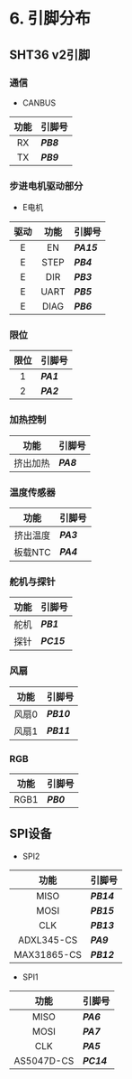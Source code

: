 # 6. 引脚分布

## SHT36 v2引脚


### 通信

* CANBUS

| 功能 | 引脚号 |
| :----: | :----- |
| RX | ***PB8*** |
| TX | ***PB9*** |

### 步进电机驱动部分

* E电机

| 驱动 | 功能 | 引脚号 |
| :----: | :----: | :----- |
| E | EN | ***PA15*** |
| E | STEP | ***PB4*** |
| E | DIR | ***PB3*** |
| E | UART | ***PB5*** |
| E | DIAG | ***PB6*** |

### 限位

| 限位 | 引脚号 |
| :----: | :----- |
| 1 | ***PA1*** |
| 2 | ***PA2*** |

### 加热控制

| 功能 | 引脚号 |
| :----: | :----- |
| 挤出加热 | ***PA8*** |

### 温度传感器

| 功能 | 引脚号 |
| :----: | :----- |
| 挤出温度 | ***PA3*** |
| 板载NTC | ***PA4*** |

### 舵机与探针

| 功能 | 引脚号 |
| :----: | :----- |
| 舵机 | ***PB1*** |
| 探针 | ***PC15*** |

### 风扇

| 功能 | 引脚号 |
| :----: | :----- |
| 风扇0 | ***PB10*** |
| 风扇1 | ***PB11*** |

### RGB

| 功能 | 引脚号 |
| :----: | :----- |
| RGB1 | ***PB0*** |

## SPI设备

* SPI2

| 功能 | 引脚号 |
| :----: | :----- |
| MISO | ***PB14*** |
| MOSI | ***PB15*** |
| CLK | ***PB13*** |
| ADXL345-CS | ***PA9*** |
| MAX31865-CS | ***PB12*** |

* SPI1 

| 功能 | 引脚号 |
| :----: | :----- |
| MISO | ***PA6*** |
| MOSI | ***PA7*** |
| CLK | ***PA5*** |
| AS5047D-CS | ***PC14*** |

